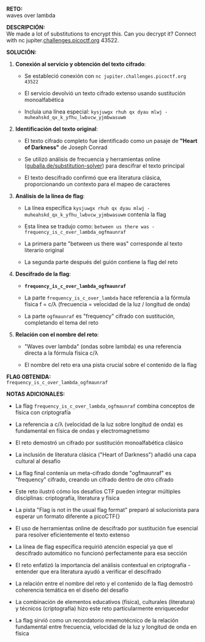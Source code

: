 **RETO:**  
waves over lambda

**DESCRIPCIÓN:**  
We made a lot of substitutions to encrypt this. Can you decrypt it? Connect with nc jupiter.[challenges.picoctf.org](https://challenges.picoctf.org/) 43522.

**SOLUCIÓN:**

1. **Conexión al servicio y obtención del texto cifrado**:
    
    - Se estableció conexión con `nc jupiter.challenges.picoctf.org 43522`
        
    - El servicio devolvió un texto cifrado extenso usando sustitución monoalfabética
        
    - Incluía una línea especial: `kysjuwgx rhuh qx dyau mlwj - muheahskd_qx_k_yfhu_lwbvcw_yjmbwasuwm`
        
2. **Identificación del texto original**:
    
    - El texto cifrado completo fue identificado como un pasaje de **"Heart of Darkness"** de Joseph Conrad
        
    - Se utilizó análisis de frecuencia y herramientas online ([guballa.de/substitution-solver](https://guballa.de/substitution-solver)) para descifrar el texto principal
        
    - El texto descifrado confirmó que era literatura clásica, proporcionando un contexto para el mapeo de caracteres
        
3. **Análisis de la línea de flag**:
    
    - La línea específica `kysjuwgx rhuh qx dyau mlwj - muheahskd_qx_k_yfhu_lwbvcw_yjmbwasuwm` contenía la flag
        
    - Esta línea se tradujo como: `between us there was - frequency_is_c_over_lambda_ogfmaunraf`
        
    - La primera parte "between us there was" corresponde al texto literario original
        
    - La segunda parte después del guión contiene la flag del reto
        
4. **Descifrado de la flag**:
    
    - **`frequency_is_c_over_lambda_ogfmaunraf`**
        
    - La parte `frequency_is_c_over_lambda` hace referencia a la fórmula física f = c/λ (frecuencia = velocidad de la luz / longitud de onda)
        
    - La parte `ogfmaunraf` es "frequency" cifrado con sustitución, completando el tema del reto
        
5. **Relación con el nombre del reto**:
    
    - "Waves over lambda" (ondas sobre lambda) es una referencia directa a la fórmula física c/λ
        
    - El nombre del reto era una pista crucial sobre el contenido de la flag
        

**FLAG OBTENIDA:**  
`frequency_is_c_over_lambda_ogfmaunraf`

**NOTAS ADICIONALES:**

- La flag `frequency_is_c_over_lambda_ogfmaunraf` combina conceptos de física con criptografía
    
- La referencia a c/λ (velocidad de la luz sobre longitud de onda) es fundamental en física de ondas y electromagnetismo
    
- El reto demostró un cifrado por sustitución monoalfabética clásico
    
- La inclusión de literatura clásica ("Heart of Darkness") añadió una capa cultural al desafío
    
- La flag final contenía un meta-cifrado donde "ogfmaunraf" es "frequency" cifrado, creando un cifrado dentro de otro cifrado
    
- Este reto ilustró cómo los desafíos CTF pueden integrar múltiples disciplinas: criptografía, literatura y física
    
- La pista "Flag is not in the usual flag format" preparó al solucionista para esperar un formato diferente a picoCTF{}
    
- El uso de herramientas online de descifrado por sustitución fue esencial para resolver eficientemente el texto extenso
    
- La línea de flag específica requirió atención especial ya que el descifrado automático no funcionó perfectamente para esa sección
    
- El reto enfatizó la importancia del análisis contextual en criptografía - entender que era literatura ayudó a verificar el descifrado
    
- La relación entre el nombre del reto y el contenido de la flag demostró coherencia temática en el diseño del desafío
    
- La combinación de elementos educativos (física), culturales (literatura) y técnicos (criptografía) hizo este reto particularmente enriquecedor
    
- La flag sirvió como un recordatorio mnemotécnico de la relación fundamental entre frecuencia, velocidad de la luz y longitud de onda en física